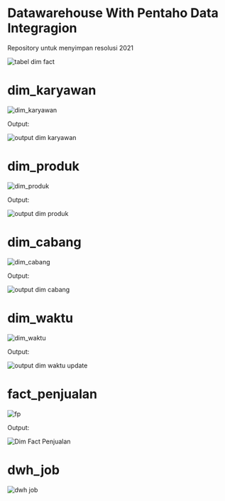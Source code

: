 # Datawarehouse With Pentaho Data Integragion
Repository untuk menyimpan resolusi 2021

![tabel dim fact](https://user-images.githubusercontent.com/8768315/104673762-f7020800-5714-11eb-80bf-0a82c5d21b20.png)


# dim_karyawan
![dim_karyawan](https://user-images.githubusercontent.com/8768315/104672879-2ca5f180-5713-11eb-8077-8f5fab016643.png)

Output:

![output dim karyawan](https://user-images.githubusercontent.com/8768315/104672892-316aa580-5713-11eb-99f2-9d021b2b346f.png)

# dim_produk
![dim_produk](https://user-images.githubusercontent.com/8768315/104672964-55c68200-5713-11eb-9d05-3394fb6c0e2c.png)

Output:

![output dim produk](https://user-images.githubusercontent.com/8768315/104673001-7098f680-5713-11eb-8001-bb8089836073.png)

# dim_cabang
![dim_cabang](https://user-images.githubusercontent.com/8768315/104672720-ea7cb000-5712-11eb-89dc-829f4e219cac.png)

Output:

![output dim cabang](https://user-images.githubusercontent.com/8768315/104672792-084a1500-5713-11eb-9376-c1754aa58507.png)

# dim_waktu
![dim_waktu](https://user-images.githubusercontent.com/8768315/104673086-9d4d0e00-5713-11eb-8e84-1251e5c8bcb9.png)

Output:

![output dim waktu update](https://user-images.githubusercontent.com/8768315/104673102-a342ef00-5713-11eb-9efe-3ba5818ae910.png)

# fact_penjualan
![fp](https://user-images.githubusercontent.com/8768315/104700029-2715cf00-5746-11eb-939a-93185eb20f8e.png)

Output:

![Dim Fact Penjualan](https://user-images.githubusercontent.com/8768315/104700134-4a407e80-5746-11eb-8bd9-d54aeb00a50e.png)

# dwh_job

![dwh job](https://user-images.githubusercontent.com/8768315/104865170-db456e80-596d-11eb-98bf-3d43c45fd384.png)


